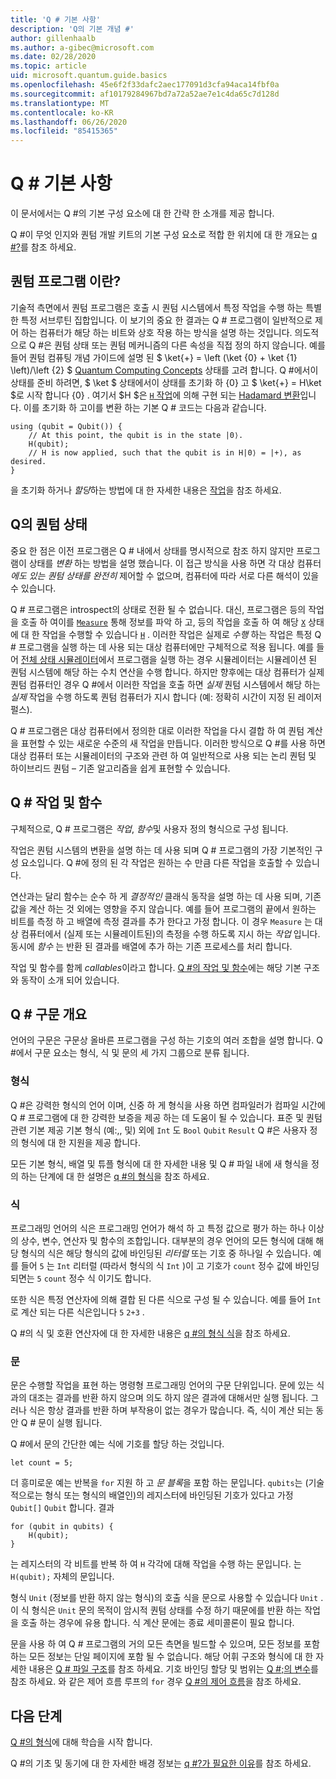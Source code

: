 ```yaml
---
title: 'Q # 기본 사항'
description: 'Q의 기본 개념 #'
author: gillenhaalb
ms.author: a-gibec@microsoft.com
ms.date: 02/28/2020
ms.topic: article
uid: microsoft.quantum.guide.basics
ms.openlocfilehash: 45e6f2f33dafc2aec177091d3cfa94aca14fbf0a
ms.sourcegitcommit: af10179284967bd7a72a52ae7e1c4da65c7d128d
ms.translationtype: MT
ms.contentlocale: ko-KR
ms.lasthandoff: 06/26/2020
ms.locfileid: "85415365"
---
```

# <a name="q-basics"></a>Q # 기본 사항

이 문서에서는 Q #의 기본 구성 요소에 대 한 간략 한 소개를 제공 합니다.

Q #이 무엇 인지와 퀀텀 개발 키트의 기본 구성 요소로 적합 한 위치에 대 한 개요는 [q #?](xref:microsoft.quantum.overview.q-sharp)를 참조 하세요. 

## <a name="what-is-a-quantum-program"></a>퀀텀 프로그램 이란?

기술적 측면에서 퀀텀 프로그램은 호출 시 퀀텀 시스템에서 특정 작업을 수행 하는 특별 한 특정 서브루틴 집합입니다.
이 보기의 중요 한 결과는 Q # 프로그램이 일반적으로 제어 하는 컴퓨터가 해당 하는 비트와 상호 작용 하는 방식을 설명 하는 것입니다.
의도적으로 Q #은 퀀텀 상태 또는 퀀텀 메커니즘의 다른 속성을 직접 정의 하지 않습니다.
예를 들어 퀀텀 컴퓨팅 개념 가이드에 설명 된 $ \ket{+} = \left (\ket {0} + \ket {1} \left)/\left {2} $ [Quantum Computing Concepts](xref:microsoft.quantum.concepts.intro) 상태를 고려 합니다.
Q #에서이 상태를 준비 하려면, $ \ket $ 상태에서이 상태를 초기화 하 {0} 고 $ \ket{+} = H\ket $로 시작 합니다 {0} . 여기서 $H $은 [ `H` 작업](xref:microsoft.quantum.intrinsic.h)에 의해 구현 되는 [Hadamard 변환](xref:microsoft.quantum.glossary#hadamard)입니다. 이를 초기화 하 고이를 변환 하는 기본 Q # 코드는 다음과 같습니다.

```qsharp
using (qubit = Qubit()) {
    // At this point, the qubit is in the state |0⟩.
    H(qubit);
    // H is now applied, such that the qubit is in H|0⟩ = |+⟩, as desired.
}
```
을 초기화 하거나 *할당*하는 방법에 대 한 자세한 내용은 [작업](xref:microsoft.quantum.guide.qubits)을 참조 하세요.

## <a name="quantum-states-in-q"></a>Q의 퀀텀 상태 #

중요 한 점은 이전 프로그램은 Q # 내에서 상태를 명시적으로 참조 하지 않지만 프로그램이 상태를 *변환* 하는 방법을 설명 했습니다.
이 접근 방식을 사용 하면 각 대상 컴퓨터 *에도 있는 퀀텀 상태를 완전히* 제어할 수 없으며, 컴퓨터에 따라 서로 다른 해석이 있을 수 있습니다. 

Q # 프로그램은 introspect의 상태로 전환 될 수 없습니다.
대신, 프로그램은 등의 작업을 호출 하 여이를 [`Measure`](xref:microsoft.quantum.intrinsic.measure) 통해 정보를 파악 하 고, 등의 작업을 호출 하 여 해당 [`X`](xref:microsoft.quantum.intrinsic.x) 상태에 대 한 작업을 수행할 수 있습니다 [`H`](xref:microsoft.quantum.intrinsic.h) .
이러한 작업은 실제로 *수행* 하는 작업은 특정 Q # 프로그램을 실행 하는 데 사용 되는 대상 컴퓨터에만 구체적으로 적용 됩니다.
예를 들어 [전체 상태 시뮬레이터](xref:microsoft.quantum.machines.full-state-simulator)에서 프로그램을 실행 하는 경우 시뮬레이터는 시뮬레이션 된 퀀텀 시스템에 해당 하는 수치 연산을 수행 합니다.
하지만 향후에는 대상 컴퓨터가 실제 퀀텀 컴퓨터인 경우 Q #에서 이러한 작업을 호출 하면 *실제* 퀀텀 시스템에서 해당 하는 *실제* 작업을 수행 하도록 퀀텀 컴퓨터가 지시 합니다 (예: 정확히 시간이 지정 된 레이저 펄스).

Q # 프로그램은 대상 컴퓨터에서 정의한 대로 이러한 작업을 다시 결합 하 여 퀀텀 계산을 표현할 수 있는 새로운 수준의 새 작업을 만듭니다.
이러한 방식으로 Q #를 사용 하면 대상 컴퓨터 또는 시뮬레이터의 구조와 관련 하 여 일반적으로 사용 되는 논리 퀀텀 및 하이브리드 퀀텀 – 기존 알고리즘을 쉽게 표현할 수 있습니다.

## <a name="q-operations-and-functions"></a>Q # 작업 및 함수

구체적으로, Q # 프로그램은 *작업*, *함수*및 사용자 정의 형식으로 구성 됩니다. 

작업은 퀀텀 시스템의 변환을 설명 하는 데 사용 되며 Q # 프로그램의 가장 기본적인 구성 요소입니다. Q #에 정의 된 각 작업은 원하는 수 만큼 다른 작업을 호출할 수 있습니다.

연산과는 달리 함수는 순수 하 게 *결정적인* 클래식 동작을 설명 하는 데 사용 되며, 기존 값을 계산 하는 것 외에는 영향을 주지 않습니다. 예를 들어 프로그램의 끝에서 원하는 비트를 측정 하 고 배열에 측정 결과를 추가 한다고 가정 합니다.
이 경우 `Measure` 는 대상 컴퓨터에서 (실제 또는 시뮬레이트된)의 측정을 수행 하도록 지시 하는 *작업* 입니다. 동시에 *함수* 는 반환 된 결과를 배열에 추가 하는 기존 프로세스를 처리 합니다.

작업 및 함수를 함께 *callables*이라고 합니다. [Q #의 작업 및 함수](xref:microsoft.quantum.guide.operationsfunctions)에는 해당 기본 구조와 동작이 소개 되어 있습니다.


## <a name="q-syntax-overview"></a>Q # 구문 개요

언어의 구문은 구문상 올바른 프로그램을 구성 하는 기호의 여러 조합을 설명 합니다.
Q #에서 구문 요소는 형식, 식 및 문의 세 가지 그룹으로 분류 됩니다.

### <a name="types"></a>형식
Q #은 강력한 형식의 언어 이며, 신중 하 게 형식을 사용 하면 컴파일러가 컴파일 시간에 Q # 프로그램에 대 한 강력한 보증을 제공 하는 데 도움이 될 수 있습니다.
표준 및 퀀텀 관련 기본 제공 기본 형식 (예:,, 및) 외에 `Int` 도 `Bool` `Qubit` `Result` Q #은 사용자 정의 형식에 대 한 지원을 제공 합니다.

모든 기본 형식, 배열 및 튜플 형식에 대 한 자세한 내용 및 Q # 파일 내에 새 형식을 정의 하는 단계에 대 한 설명은 [q #의 형식](xref:microsoft.quantum.guide.types)을 참조 하세요.

### <a name="expressions"></a>식
프로그래밍 언어의 식은 프로그래밍 언어가 해석 하 고 특정 값으로 평가 하는 하나 이상의 상수, 변수, 연산자 및 함수의 조합입니다.
대부분의 경우 언어의 모든 형식에 대해 해당 형식의 식은 해당 형식의 값에 바인딩된 *리터럴* 또는 기호 중 하나일 수 있습니다.
예를 들어 `5` 는 `Int` 리터럴 (따라서 형식의 식 `Int` )이 고 기호가 `count` 정수 값에 바인딩되면는 `5` `count` 정수 식 이기도 합니다.

또한 식은 특정 연산자에 의해 결합 된 다른 식으로 구성 될 수 있습니다.
예를 들어 `Int` 로 계산 되는 다른 식은입니다 `5` `2+3` .

Q #의 식 및 호환 연산자에 대 한 자세한 내용은 [q #의 형식 식](xref:microsoft.quantum.guide.expressions)을 참조 하세요. 

### <a name="statements"></a>문 
문은 수행할 작업을 표현 하는 명령형 프로그래밍 언어의 구문 단위입니다. 문에 있는 식과의 대조는 결과를 반환 하지 않으며 의도 하지 않은 결과에 대해서만 실행 됩니다. 그러나 식은 항상 결과를 반환 하며 부작용이 없는 경우가 많습니다. 즉, 식이 계산 되는 동안 Q # 문이 실행 됩니다.

Q #에서 문의 간단한 예는 식에 기호를 할당 하는 것입니다.
```qsharp
let count = 5;
```

더 흥미로운 예는 반복을 `for` 지원 하 고 *문 블록*을 포함 하는 문입니다.
`qubits`는 (기술적으로는 형식 또는 형식의 배열인)의 레지스터에 바인딩된 기호가 있다고 가정 `Qubit[]` `Qubit` 합니다. 결과
```qsharp
for (qubit in qubits) {
    H(qubit);
}
```
는 레지스터의 각 비트를 반복 하 여 `H` 각각에 대해 작업을 수행 하는 문입니다. 는 `H(qubit);` 자체의 문입니다.

형식 `Unit` (정보를 반환 하지 않는 형식)의 호출 식을 문으로 사용할 수 있습니다 `Unit` .
이 식 형식은 `Unit` 문의 목적이 암시적 퀀텀 상태를 수정 하기 때문에를 반환 하는 작업을 호출 하는 경우에 유용 합니다.
식 계산 문에는 종료 세미콜론이 필요 합니다.

문을 사용 하 여 Q # 프로그램의 거의 모든 측면을 빌드할 수 있으며, 모든 정보를 포함 하는 모든 정보는 단일 페이지에 포함 될 수 없습니다.
해당 어휘 구조와 형식에 대 한 자세한 내용은 [Q # 파일 구조](xref:microsoft.quantum.guide.filestructure)를 참조 하세요. 기호 바인딩 할당 및 범위는 [Q #;의 변수](xref:microsoft.quantum.guide.variables)를 참조 하세요. 와 같은 제어 흐름 루프의 `for` 경우 [Q #의 제어 흐름](xref:microsoft.quantum.guide.controlflow)을 참조 하세요.

## <a name="next-steps"></a>다음 단계

[Q #의 형식](xref:microsoft.quantum.guide.types)에 대해 학습을 시작 합니다.

Q #의 기초 및 동기에 대 한 자세한 배경 정보는 [q #?가 필요한 이유](https://devblogs.microsoft.com/qsharp/why-do-we-need-q/)를 참조 하세요.
